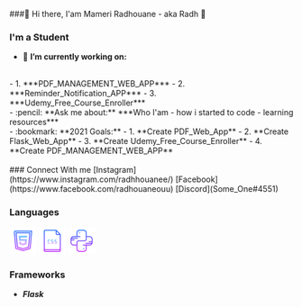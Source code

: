 <!--
**someone20dz/someone20dz** is a ✨ _special_ ✨ repository because its `README.md` (this file) appears on your GitHub profile.
-->
###👋 Hi there, I'am Mameri Radhouane - aka Radh 👋

### I'm a Student
- :hammer: **I’m currently working on:**
</br>
- 1. ***PDF_MANAGEMENT_WEB_APP***
- 2. ***Reminder_Notification_APP***
- 3. ***Udemy_Free_Course_Enroller***
</br>
- :pencil: **Ask me about:** ***Who I'am - how i started to code - learning resources***
</br>
- :bookmark: **2021 Goals:**
- 1. **Create PDF_Web_App**
- 2. **Create Flask_Web_App**
- 3. **Create Udemy_Free_Course_Enroller**
- 4. **Create PDF_MANAGEMENT_WEB_APP**


</br>
</br>
### Connect With me
[Instagram](https://www.instagram.com/radhhouanee/) [Facebook](https://www.facebook.com/radhouaneouu) [Discord](Some_One#4551)

### Languages
![HTML](Icons/HTML.png) ![CSS](Icons/CSS.png) ![Python](Icons/Python.png)


### Frameworks

- ***Flask***
